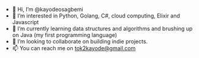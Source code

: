 - 👋 Hi, I’m @kayodeosagbemi
- 👀 I’m interested in Python, Golang, C#, cloud computing, Elixir and Javascript
- 🌱 I’m currently learning data structures and algorithms and brushing up on Java (my first programming language)
- 💞️ I’m looking to collaborate on building indie projects.
- 📫 You can reach me on tok2kayode@gmail.com

<!---
kayodeosagbemi/kayodeosagbemi is a ✨ special ✨ repository because its `README.md` (this file) appears on your GitHub profile.
You can click the Preview link to take a look at your changes.
--->

